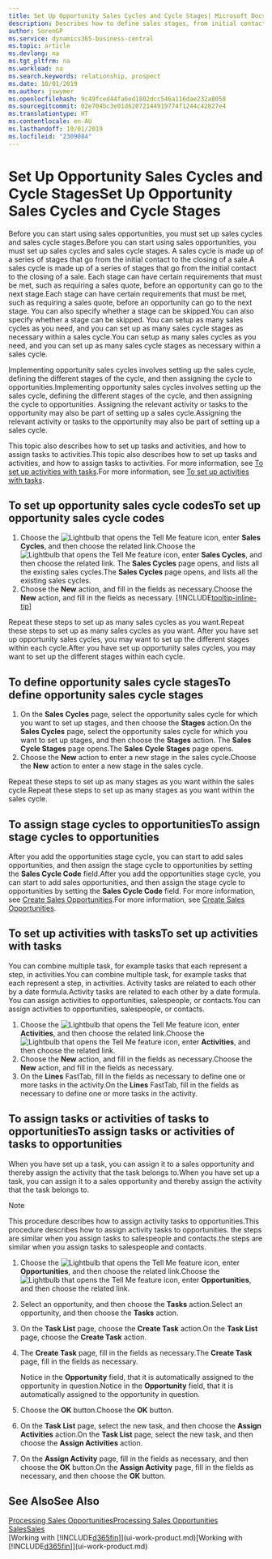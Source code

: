 ```yaml
---
title: Set Up Opportunity Sales Cycles and Cycle Stages| Microsoft Docs
description: Describes how to define sales stages, from initial contact to closing, to create a sales cycle and assign it to opportunities in Business Central.
author: SorenGP
ms.service: dynamics365-business-central
ms.topic: article
ms.devlang: na
ms.tgt_pltfrm: na
ms.workload: na
ms.search.keywords: relationship, prospect
ms.date: 10/01/2019
ms.author: jswymer
ms.openlocfilehash: 9c49fced44fa6ed1802dcc546a116dae232a8058
ms.sourcegitcommit: 02e704bc3e01d62072144919774f1244c42827e4
ms.translationtype: HT
ms.contentlocale: en-AU
ms.lasthandoff: 10/01/2019
ms.locfileid: "2309084"
---
```

# <a name="set-up-opportunity-sales-cycles-and-cycle-stages"></a><span data-ttu-id="746a2-103">Set Up Opportunity Sales Cycles and Cycle Stages</span><span class="sxs-lookup"><span data-stu-id="746a2-103">Set Up Opportunity Sales Cycles and Cycle Stages</span></span>
<span data-ttu-id="746a2-104">Before you can start using sales opportunities, you must set up sales cycles and sales cycle stages.</span><span class="sxs-lookup"><span data-stu-id="746a2-104">Before you can start using sales opportunities, you must set up sales cycles and sales cycle stages.</span></span> <span data-ttu-id="746a2-105">A sales cycle is made up of a series of stages that go from the initial contact to the closing of a sale.</span><span class="sxs-lookup"><span data-stu-id="746a2-105">A sales cycle is made up of a series of stages that go from the initial contact to the closing of a sale.</span></span> <span data-ttu-id="746a2-106">Each stage can have certain requirements that must be met, such as requiring a sales quote, before an opportunity can go to the next stage.</span><span class="sxs-lookup"><span data-stu-id="746a2-106">Each stage can have certain requirements that must be met, such as requiring a sales quote, before an opportunity can go to the next stage.</span></span> <span data-ttu-id="746a2-107">You can also specify whether a stage can be skipped.</span><span class="sxs-lookup"><span data-stu-id="746a2-107">You can also specify whether a stage can be skipped.</span></span> <span data-ttu-id="746a2-108">You can setup as many sales cycles as you need, and you can set up as many sales cycle stages as necessary within a sales cycle.</span><span class="sxs-lookup"><span data-stu-id="746a2-108">You can setup as many sales cycles as you need, and you can set up as many sales cycle stages as necessary within a sales cycle.</span></span>

<span data-ttu-id="746a2-109">Implementing opportunity sales cycles involves setting up the sales cycle, defining the different stages of the cycle, and then assigning the cycle to opportunities.</span><span class="sxs-lookup"><span data-stu-id="746a2-109">Implementing opportunity sales cycles involves setting up the sales cycle, defining the different stages of the cycle, and then assigning the cycle to opportunities.</span></span> <span data-ttu-id="746a2-110">Assigning the relevant activity or tasks to the opportunity may also be part of setting up a sales cycle.</span><span class="sxs-lookup"><span data-stu-id="746a2-110">Assigning the relevant activity or tasks to the opportunity may also be part of setting up a sales cycle.</span></span>

<span data-ttu-id="746a2-111">This topic also describes how to set up tasks and activities, and how to assign tasks to activities.</span><span class="sxs-lookup"><span data-stu-id="746a2-111">This topic also describes how to set up tasks and activities, and how to assign tasks to activities.</span></span> <span data-ttu-id="746a2-112">For more information, see [To set up activities with tasks](marketing-how-setup-opportunity-sales-cycles-stages.md#to-set-up-activities-with-tasks).</span><span class="sxs-lookup"><span data-stu-id="746a2-112">For more information, see [To set up activities with tasks](marketing-how-setup-opportunity-sales-cycles-stages.md#to-set-up-activities-with-tasks).</span></span>

## <a name="to-set-up-opportunity-sales-cycle-codes"></a><span data-ttu-id="746a2-113">To set up opportunity sales cycle codes</span><span class="sxs-lookup"><span data-stu-id="746a2-113">To set up opportunity sales cycle codes</span></span>
1. <span data-ttu-id="746a2-114">Choose the ![Lightbulb that opens the Tell Me feature](media/ui-search/search_small.png "Tell me what you want to do") icon, enter **Sales Cycles**, and then choose the related link.</span><span class="sxs-lookup"><span data-stu-id="746a2-114">Choose the ![Lightbulb that opens the Tell Me feature](media/ui-search/search_small.png "Tell me what you want to do") icon, enter **Sales Cycles**, and then choose the related link.</span></span> <span data-ttu-id="746a2-115">The **Sales Cycles** page opens, and lists all the existing sales cycles.</span><span class="sxs-lookup"><span data-stu-id="746a2-115">The **Sales Cycles** page opens, and lists all the existing sales cycles.</span></span>
2. <span data-ttu-id="746a2-116">Choose the **New** action, and fill in the fields as necessary.</span><span class="sxs-lookup"><span data-stu-id="746a2-116">Choose the **New** action, and fill in the fields as necessary.</span></span> [!INCLUDE[tooltip-inline-tip](includes/tooltip-inline-tip_md.md)]

<span data-ttu-id="746a2-117">Repeat these steps to set up as many sales cycles as you want.</span><span class="sxs-lookup"><span data-stu-id="746a2-117">Repeat these steps to set up as many sales cycles as you want.</span></span> <span data-ttu-id="746a2-118">After you have set up opportunity sales cycles, you may want to set up the different stages within each cycle.</span><span class="sxs-lookup"><span data-stu-id="746a2-118">After you have set up opportunity sales cycles, you may want to set up the different stages within each cycle.</span></span>

## <a name="to-define-opportunity-sales-cycle-stages"></a><span data-ttu-id="746a2-119">To define opportunity sales cycle stages</span><span class="sxs-lookup"><span data-stu-id="746a2-119">To define opportunity sales cycle stages</span></span>
1. <span data-ttu-id="746a2-120">On the **Sales Cycles** page, select the opportunity sales cycle for which you want to set up stages, and then choose the **Stages** action.</span><span class="sxs-lookup"><span data-stu-id="746a2-120">On the **Sales Cycles** page, select the opportunity sales cycle for which you want to set up stages, and then choose the **Stages** action.</span></span> <span data-ttu-id="746a2-121">The **Sales Cycle Stages** page opens.</span><span class="sxs-lookup"><span data-stu-id="746a2-121">The **Sales Cycle Stages** page opens.</span></span>
2. <span data-ttu-id="746a2-122">Choose the **New** action to enter a new stage in the sales cycle.</span><span class="sxs-lookup"><span data-stu-id="746a2-122">Choose the **New** action to enter a new stage in the sales cycle.</span></span>

<span data-ttu-id="746a2-123">Repeat these steps to set up as many stages as you want within the sales cycle.</span><span class="sxs-lookup"><span data-stu-id="746a2-123">Repeat these steps to set up as many stages as you want within the sales cycle.</span></span>

## <a name="to-assign-stage-cycles-to-opportunities"></a><span data-ttu-id="746a2-124">To assign stage cycles to opportunities</span><span class="sxs-lookup"><span data-stu-id="746a2-124">To assign stage cycles to opportunities</span></span>
<span data-ttu-id="746a2-125">After you add the opportunities stage cycle, you can start to add sales opportunities, and then assign the stage cycle to opportunities by setting the **Sales Cycle Code** field.</span><span class="sxs-lookup"><span data-stu-id="746a2-125">After you add the opportunities stage cycle, you can start to add sales opportunities, and then assign the stage cycle to opportunities by setting the **Sales Cycle Code** field.</span></span> <span data-ttu-id="746a2-126">For more information, see [Create Sales Opportunities](marketing-how-create-opportunities.md).</span><span class="sxs-lookup"><span data-stu-id="746a2-126">For more information, see [Create Sales Opportunities](marketing-how-create-opportunities.md).</span></span>

## <a name="to-set-up-activities-with-tasks"></a><span data-ttu-id="746a2-127">To set up activities with tasks</span><span class="sxs-lookup"><span data-stu-id="746a2-127">To set up activities with tasks</span></span>
<span data-ttu-id="746a2-128">You can combine multiple task, for example tasks that each represent a step, in activities.</span><span class="sxs-lookup"><span data-stu-id="746a2-128">You can combine multiple task, for example tasks that each represent a step, in activities.</span></span> <span data-ttu-id="746a2-129">Activity tasks are related to each other by a date formula.</span><span class="sxs-lookup"><span data-stu-id="746a2-129">Activity tasks are related to each other by a date formula.</span></span> <span data-ttu-id="746a2-130">You can assign activities to opportunities, salespeople, or contacts.</span><span class="sxs-lookup"><span data-stu-id="746a2-130">You can assign activities to opportunities, salespeople, or contacts.</span></span>

1. <span data-ttu-id="746a2-131">Choose the ![Lightbulb that opens the Tell Me feature](media/ui-search/search_small.png "Tell me what you want to do") icon, enter **Activities**, and then choose the related link.</span><span class="sxs-lookup"><span data-stu-id="746a2-131">Choose the ![Lightbulb that opens the Tell Me feature](media/ui-search/search_small.png "Tell me what you want to do") icon, enter **Activities**, and then choose the related link.</span></span>
2. <span data-ttu-id="746a2-132">Choose the **New** action, and fill in the fields as necessary.</span><span class="sxs-lookup"><span data-stu-id="746a2-132">Choose the **New** action, and fill in the fields as necessary.</span></span>
3. <span data-ttu-id="746a2-133">On the **Lines** FastTab, fill in the fields as necessary to define one or more tasks in the activity.</span><span class="sxs-lookup"><span data-stu-id="746a2-133">On the **Lines** FastTab, fill in the fields as necessary to define one or more tasks in the activity.</span></span>

## <a name="to-assign-tasks-or-activities-of-tasks-to-opportunities"></a><span data-ttu-id="746a2-134">To assign tasks or activities of tasks to opportunities</span><span class="sxs-lookup"><span data-stu-id="746a2-134">To assign tasks or activities of tasks to opportunities</span></span>
<span data-ttu-id="746a2-135">When you have set up a task, you can assign it to a sales opportunity and thereby assign the activity that the task belongs to.</span><span class="sxs-lookup"><span data-stu-id="746a2-135">When you have set up a task, you can assign it to a sales opportunity and thereby assign the activity that the task belongs to.</span></span>

> [!NOTE]  
>   <span data-ttu-id="746a2-136">This procedure describes how to assign activity tasks to opportunities.</span><span class="sxs-lookup"><span data-stu-id="746a2-136">This procedure describes how to assign activity tasks to opportunities.</span></span> <span data-ttu-id="746a2-137">the steps are similar when you assign tasks to salespeople and contacts.</span><span class="sxs-lookup"><span data-stu-id="746a2-137">the steps are similar when you assign tasks to salespeople and contacts.</span></span>

1. <span data-ttu-id="746a2-138">Choose the ![Lightbulb that opens the Tell Me feature](media/ui-search/search_small.png "Tell me what you want to do") icon, enter **Opportunities**, and then choose the related link.</span><span class="sxs-lookup"><span data-stu-id="746a2-138">Choose the ![Lightbulb that opens the Tell Me feature](media/ui-search/search_small.png "Tell me what you want to do") icon, enter **Opportunities**, and then choose the related link.</span></span>
2. <span data-ttu-id="746a2-139">Select an opportunity, and then choose the **Tasks** action.</span><span class="sxs-lookup"><span data-stu-id="746a2-139">Select an opportunity, and then choose the **Tasks** action.</span></span>
3. <span data-ttu-id="746a2-140">On the **Task List** page, choose the **Create Task** action.</span><span class="sxs-lookup"><span data-stu-id="746a2-140">On the **Task List** page, choose the **Create Task** action.</span></span>
4.  <span data-ttu-id="746a2-141">The **Create Task** page, fill in the fields as necessary.</span><span class="sxs-lookup"><span data-stu-id="746a2-141">The **Create Task** page, fill in the fields as necessary.</span></span>

    <span data-ttu-id="746a2-142">Notice in the **Opportunity** field, that it is automatically assigned to the opportunity in question.</span><span class="sxs-lookup"><span data-stu-id="746a2-142">Notice in the **Opportunity** field, that it is automatically assigned to the opportunity in question.</span></span>
5. <span data-ttu-id="746a2-143">Choose the **OK** button.</span><span class="sxs-lookup"><span data-stu-id="746a2-143">Choose the **OK** button.</span></span>
6. <span data-ttu-id="746a2-144">On the **Task List** page, select the new task, and then choose the **Assign Activities** action.</span><span class="sxs-lookup"><span data-stu-id="746a2-144">On the **Task List** page, select the new task, and then choose the **Assign Activities** action.</span></span>
7. <span data-ttu-id="746a2-145">On the **Assign Activity** page, fill in the fields as necessary, and then choose the **OK** button.</span><span class="sxs-lookup"><span data-stu-id="746a2-145">On the **Assign Activity** page, fill in the fields as necessary, and then choose the **OK** button.</span></span>

## <a name="see-also"></a><span data-ttu-id="746a2-146">See Also</span><span class="sxs-lookup"><span data-stu-id="746a2-146">See Also</span></span>
[<span data-ttu-id="746a2-147">Processing Sales Opportunities</span><span class="sxs-lookup"><span data-stu-id="746a2-147">Processing Sales Opportunities</span></span>](marketing-processing-sales-opportunities.md)  
[<span data-ttu-id="746a2-148">Sales</span><span class="sxs-lookup"><span data-stu-id="746a2-148">Sales</span></span>](sales-manage-sales.md)  
<span data-ttu-id="746a2-149">[Working with [!INCLUDE[d365fin](includes/d365fin_md.md)]](ui-work-product.md)</span><span class="sxs-lookup"><span data-stu-id="746a2-149">[Working with [!INCLUDE[d365fin](includes/d365fin_md.md)]](ui-work-product.md)</span></span>

